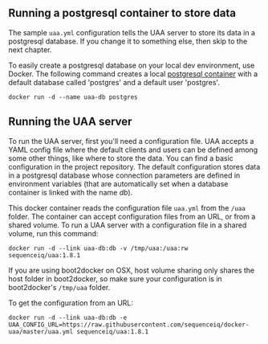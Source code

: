 ## Running a postgresql container to store data

The sample `uaa.yml` configuration tells the UAA server to store its data in a postgresql database. If you change it to something else, then skip to the next chapter.

To easily create a postgresql database on your local dev environment, use Docker. The following command creates a local [postgresql container](https://registry.hub.docker.com/_/postgres/) with a default database called 'postgres' and a default user 'postgres'.

```
docker run -d --name uaa-db postgres
```

## Running the UAA server

To run the UAA server, first you'll need a configuration file. UAA accepts a YAML config file where the default clients and users can be defined among some other things, like where to store the data. You can find a basic configuration in the project repository. The default configuration stores data in a postgresql database whose connection parameters are defined in environment variables (that are automatically set when a database container is linked with the name *db*).

This docker container reads the configuration file `uaa.yml` from the `/uaa` folder. The container can accept configuration files from an URL, or from a shared volume. To run a UAA server with a configuration file in a shared volume, run this command:

```
docker run -d --link uaa-db:db -v /tmp/uaa:/uaa:rw sequenceiq/uaa:1.8.1
```

If you are using boot2docker on OSX, host volume sharing only shares the host folder in boot2docker, so make sure your configuration is in boot2docker's `/tmp/uaa` folder.

To get the configuration from an URL:

```
docker run -d --link uaa-db:db -e UAA_CONFIG_URL=https://raw.githubusercontent.com/sequenceiq/docker-uaa/master/uaa.yml sequenceiq/uaa:1.8.1
```
